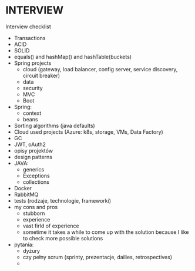 # INTERVIEW

Interview checklist

* Transactions
* ACID
* SOLID
* equals\(\) and hashMap\(\) and hashTable\(buckets\)
* Spring projects
  * cloud \(gateway, load balancer, config server, service discovery, circuit breaker\)
  * data
  * security
  * MVC
  * Boot
* Spring:
  * context
  * beans
* Sorting algorithms \(java defaults\)
* Cloud used projects \(Azure: k8s, storage, VMs, Data Factory\)
* GC
* JWT, oAuth2
* opisy projektów
* design patterns
* JAVA:
  * generics
  * Exceptions
  * collections
* Docker
* RabbitMQ
* tests \(rodzaje, technologie, frameworki\)
* my cons and pros
  * stubborn
  * experience
  * vast firld of experience
  * sometime it takes a while to come up with the solution because I like to check more possible solutions 
* pytania:
  * dyżury
  * czy pełny scrum \(sprinty, prezentacje, dailies, retrospectives\)
  * 

